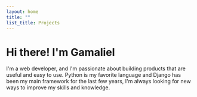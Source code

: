 ```yaml
---
layout: home
title: ""
list_title: Projects
---
```


# Hi there! I'm Gamaliel

I'm a web developer, and I'm passionate about building products that are useful and easy to use. Python is my favorite language and Django has been my main framework for the last few years, I'm always looking for new ways to improve my skills and knowledge.
